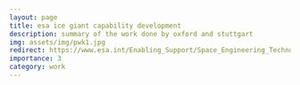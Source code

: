 ```yaml
---
layout: page
title: esa ice giant capability development
description: summary of the work done by oxford and stuttgart
img: assets/img/pwk1.jpg
redirect: https://www.esa.int/Enabling_Support/Space_Engineering_Technology/Shaping_the_Future/Ice_Giant_Exploration_Advancements_in_Atmospheric_Entry_Technology 
importance: 3
category: work
---
```


